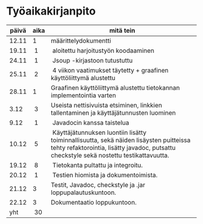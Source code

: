 # Työaikakirjanpito
päivä | aika | mitä tein
----- | ---- | ---------
12.11 | 1 | määrittelydokumentti
19.11 | 1 | aloitettu harjoitustyön koodaaminen
24.11 | 1 | Jsoup -kirjastoon tutustuttu
25.11 | 2 | 4 viikon vaatimukset täytetty + graafinen käyttöliittymä alustettu
28.11 | 1 | Graafinen käyttöliittymä alustettu tietokannan implementointia varten
3.12 | 3 | Useista nettisivuista etsiminen, linkkien tallentaminen ja käyttäjätunnusten luominen
9.12 | 1 | Javadocin kanssa taistelua
10.12 | 5 | Käyttäjätunnuksen luontiin lisätty toiminnallisuutta, sekä näiden lisäysten puitteissa tehty refaktorointia, lisätty javadoc, putsattu checkstyle sekä nostettu testikattavuutta.
19.12 | 8 | Tietokanta pultattu ja integroitu.
20.12 | 1 | Testien hiomista ja dokumentoimista.
21.12 | 3 | Testit, Javadoc, checkstyle ja .jar loppupalautuskuntoon.
22.12 | 3 | Dokumentaatio loppukuntoon.
yht | 30 |
